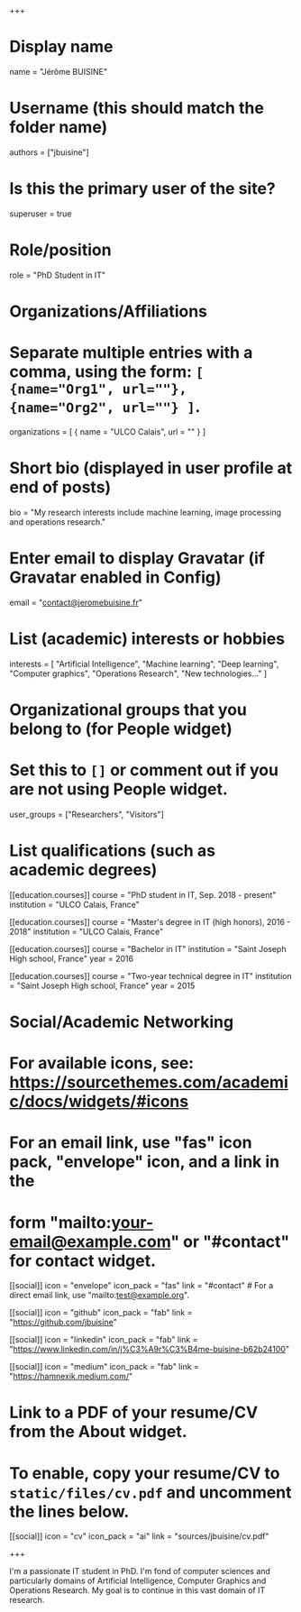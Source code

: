 +++
# Display name
name = "Jérôme BUISINE"

# Username (this should match the folder name)
authors = ["jbuisine"]

# Is this the primary user of the site?
superuser = true

# Role/position
role = "PhD Student in IT"

# Organizations/Affiliations
#   Separate multiple entries with a comma, using the form: `[ {name="Org1", url=""}, {name="Org2", url=""} ]`.
organizations = [ { name = "ULCO Calais", url = "" } ]

# Short bio (displayed in user profile at end of posts)
bio = "My research interests include machine learning, image processing and operations research."

# Enter email to display Gravatar (if Gravatar enabled in Config)
email = "contact@jeromebuisine.fr"

# List (academic) interests or hobbies

interests = [
    "Artificial Intelligence",
    "Machine learning",
    "Deep learning",
    "Computer graphics",
    "Operations Research",
    "New technologies..."
]


# Organizational groups that you belong to (for People widget)
#   Set this to `[]` or comment out if you are not using People widget.
user_groups = ["Researchers", "Visitors"]

# List qualifications (such as academic degrees)

[[education.courses]]
  course = "PhD student in IT, Sep. 2018 - present"
  institution = "ULCO Calais, France"

[[education.courses]]
  course = "Master's degree in IT (high honors), 2016 - 2018"
  institution = "ULCO Calais, France"

[[education.courses]]
  course = "Bachelor in IT"
  institution = "Saint Joseph High school, France"
  year = 2016

[[education.courses]]
  course = "Two-year technical degree in IT"
  institution = "Saint Joseph High school, France"
  year = 2015


# Social/Academic Networking
# For available icons, see: https://sourcethemes.com/academic/docs/widgets/#icons
#   For an email link, use "fas" icon pack, "envelope" icon, and a link in the
#   form "mailto:your-email@example.com" or "#contact" for contact widget.

[[social]]
  icon = "envelope"
  icon_pack = "fas"
  link = "#contact"  # For a direct email link, use "mailto:test@example.org".

[[social]]
  icon = "github"
  icon_pack = "fab"
  link = "https://github.com/jbuisine"

  [[social]]
  icon = "linkedin"
  icon_pack = "fab"
  link = "https://www.linkedin.com/in/j%C3%A9r%C3%B4me-buisine-b62b24100"

[[social]]
  icon = "medium"
  icon_pack = "fab"
  link = "https://hamnexik.medium.com/"

# Link to a PDF of your resume/CV from the About widget.
# To enable, copy your resume/CV to `static/files/cv.pdf` and uncomment the lines below.
[[social]]
   icon = "cv"
   icon_pack = "ai"
   link = "sources/jbuisine/cv.pdf"

+++

I'm a passionate IT student in PhD. I'm fond of computer sciences and particularly domains of Artificial Intelligence, Computer Graphics and Operations Research. My goal is to continue in this vast domain of IT research.
